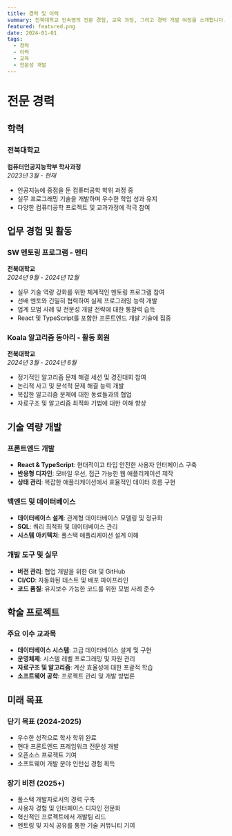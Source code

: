 ```yaml
---
title: 경력 및 이력
summary: 전북대학교 인숙영의 전문 경험, 교육 과정, 그리고 경력 개발 여정을 소개합니다.
featured: featured.png
date: 2024-01-01
tags:
  - 경력
  - 이력
  - 교육
  - 전문성 개발
---
```


# 전문 경력

## 학력

### 전북대학교
**컴퓨터인공지능학부 학사과정**  
*2023년 3월 - 현재*

- 인공지능에 중점을 둔 컴퓨터공학 학위 과정 중
- 실무 프로그래밍 기술을 개발하며 우수한 학업 성과 유지
- 다양한 컴퓨터공학 프로젝트 및 교과과정에 적극 참여

## 업무 경험 및 활동

### SW 멘토링 프로그램 - 멘티
**전북대학교**  
*2024년 9월 - 2024년 12월*

- 실무 기술 역량 강화를 위한 체계적인 멘토링 프로그램 참여
- 선배 멘토와 긴밀히 협력하여 실제 프로그래밍 능력 개발
- 업계 모범 사례 및 전문성 개발 전략에 대한 통찰력 습득
- React 및 TypeScript를 포함한 프론트엔드 개발 기술에 집중

### Koala 알고리즘 동아리 - 활동 회원
**전북대학교**  
*2024년 3월 - 2024년 6월*

- 정기적인 알고리즘 문제 해결 세션 및 경진대회 참여
- 논리적 사고 및 분석적 문제 해결 능력 개발
- 복잡한 알고리즘 문제에 대한 동료들과의 협업
- 자료구조 및 알고리즘 최적화 기법에 대한 이해 향상

## 기술 역량 개발

### 프론트엔드 개발
- **React & TypeScript**: 현대적이고 타입 안전한 사용자 인터페이스 구축
- **반응형 디자인**: 모바일 우선, 접근 가능한 웹 애플리케이션 제작
- **상태 관리**: 복잡한 애플리케이션에서 효율적인 데이터 흐름 구현

### 백엔드 및 데이터베이스
- **데이터베이스 설계**: 관계형 데이터베이스 모델링 및 정규화
- **SQL**: 쿼리 최적화 및 데이터베이스 관리
- **시스템 아키텍처**: 풀스택 애플리케이션 설계 이해

### 개발 도구 및 실무
- **버전 관리**: 협업 개발을 위한 Git 및 GitHub
- **CI/CD**: 자동화된 테스트 및 배포 파이프라인
- **코드 품질**: 유지보수 가능한 코드를 위한 모범 사례 준수

## 학술 프로젝트

### 주요 이수 교과목
- **데이터베이스 시스템**: 고급 데이터베이스 설계 및 구현
- **운영체제**: 시스템 레벨 프로그래밍 및 자원 관리
- **자료구조 및 알고리즘**: 계산 효율성에 대한 포괄적 학습
- **소프트웨어 공학**: 프로젝트 관리 및 개발 방법론

## 미래 목표

### 단기 목표 (2024-2025)
- 우수한 성적으로 학사 학위 완료
- 현대 프론트엔드 프레임워크 전문성 개발
- 오픈소스 프로젝트 기여
- 소프트웨어 개발 분야 인턴십 경험 획득

### 장기 비전 (2025+)
- 풀스택 개발자로서의 경력 구축
- 사용자 경험 및 인터페이스 디자인 전문화
- 혁신적인 프로젝트에서 개발팀 리드
- 멘토링 및 지식 공유를 통한 기술 커뮤니티 기여
